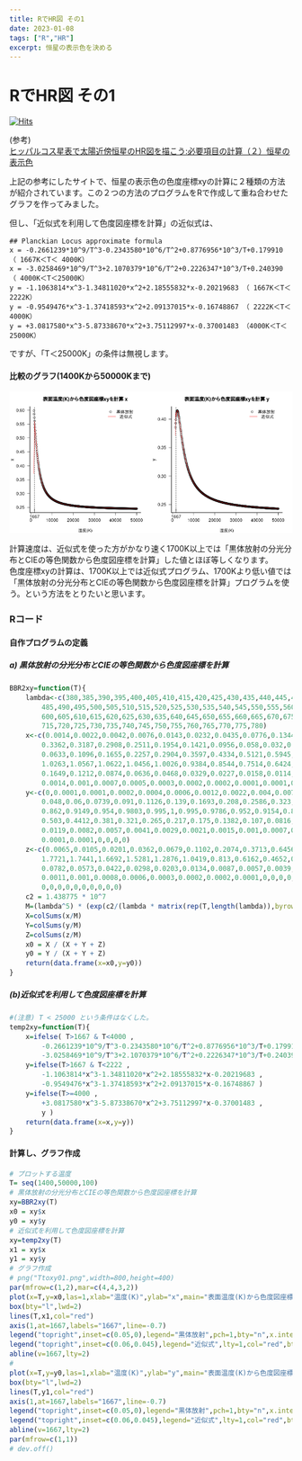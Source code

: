 ```yaml
---
title: RでHR図 その1
date: 2023-01-08
tags: ["R","HR"]
excerpt: 恒星の表示色を決める
---
```


# RでHR図 その1

[![Hits](https://hits.seeyoufarm.com/api/count/incr/badge.svg?url=https%3A%2F%2Fgitpress.io%2F%40statrstart%2FHR01&count_bg=%2379C83D&title_bg=%23555555&icon=&icon_color=%23E7E7E7&title=hits&edge_flat=false)](https://hits.seeyoufarm.com) 

(参考)  
[ヒッパルコス星表で太陽近傍恒星のHR図を描こう:必要項目の計算（２）恒星の表示色](http://uenosato.net/hr_diagram/hrdiagram3.html)  

上記の参考にしたサイトで、恒星の表示色の色度座標xyの計算に２種類の方法が紹介されています。この２つの方法のプログラムをRで作成して重ね合わせたグラフを作ってみました。

但し、「近似式を利用して色度図座標を計算」の近似式は、

```
## Planckian Locus approximate formula
x = -0.2661239*10^9/T^3-0.2343580*10^6/T^2+0.8776956*10^3/T+0.179910 （ 1667K＜T＜ 4000K）
x = -3.0258469*10^9/T^3+2.1070379*10^6/T^2+0.2226347*10^3/T+0.240390 （ 4000K＜T＜25000K）
y = -1.1063814*x^3-1.34811020*x^2+2.18555832*x-0.20219683 （ 1667K＜T＜ 2222K）
y = -0.9549476*x^3-1.37418593*x^2+2.09137015*x-0.16748867 （ 2222K＜T＜ 4000K）
y = +3.0817580*x^3-5.87338670*x^2+3.75112997*x-0.37001483 （4000K＜T＜25000K）
```
ですが、「T＜25000K」の条件は無視します。

#### 比較のグラフ(1400Kから50000Kまで)

![Ttoxy01.png](https://raw.githubusercontent.com/statrstart/statrstart.github.com/master/source/images/Ttoxy01.png)

計算速度は、近似式を使った方がかなり速く1700K以上では「黒体放射の分光分布とCIEの等色関数から色度図座標を計算」した値とほぼ等しくなります。  
色度座標xyの計算は、1700K以上では近似式プログラム、1700Kより低い値では「黒体放射の分光分布とCIEの等色関数から色度図座標を計算」プログラムを使う。という方法をとりたいと思います。

### Rコード

#### 自作プログラムの定義

##### a) 黒体放射の分光分布とCIEの等色関数から色度図座標を計算

```R
BBR2xy=function(T){
	lambda<-c(380,385,390,395,400,405,410,415,420,425,430,435,440,445,450,455,460,465,470,475,480,
		485,490,495,500,505,510,515,520,525,530,535,540,545,550,555,560,565,570,575,580,585,590,595,
		600,605,610,615,620,625,630,635,640,645,650,655,660,665,670,675,680,685,690,695,700,705,710,
		715,720,725,730,735,740,745,750,755,760,765,770,775,780)
	x<-c(0.0014,0.0022,0.0042,0.0076,0.0143,0.0232,0.0435,0.0776,0.1344,0.2148,0.2839,0.3285,0.3483,0.3481,
		0.3362,0.3187,0.2908,0.2511,0.1954,0.1421,0.0956,0.058,0.032,0.0147,0.0049,0.0024,0.0093,0.0291,
		0.0633,0.1096,0.1655,0.2257,0.2904,0.3597,0.4334,0.5121,0.5945,0.6784,0.7621,0.8425,0.9163,0.9786,
		1.0263,1.0567,1.0622,1.0456,1.0026,0.9384,0.8544,0.7514,0.6424,0.5419,0.4479,0.3608,0.2835,0.2187,
		0.1649,0.1212,0.0874,0.0636,0.0468,0.0329,0.0227,0.0158,0.0114,0.0081,0.0058,0.0041,0.0029,0.002,
		0.0014,0.001,0.0007,0.0005,0.0003,0.0002,0.0002,0.0001,0.0001,0.0001,0)
	y<-c(0,0.0001,0.0001,0.0002,0.0004,0.0006,0.0012,0.0022,0.004,0.0073,0.0116,0.0168,0.023,0.0298,0.038,
		0.048,0.06,0.0739,0.091,0.1126,0.139,0.1693,0.208,0.2586,0.323,0.4073,0.503,0.6082,0.71,0.7932,
		0.862,0.9149,0.954,0.9803,0.995,1,0.995,0.9786,0.952,0.9154,0.87,0.8163,0.757,0.6949,0.631,0.5668,
		0.503,0.4412,0.381,0.321,0.265,0.217,0.175,0.1382,0.107,0.0816,0.061,0.0446,0.032,0.0232,0.017,
		0.0119,0.0082,0.0057,0.0041,0.0029,0.0021,0.0015,0.001,0.0007,0.0005,0.0004,0.0002,0.0002,0.0001,
		0.0001,0.0001,0,0,0,0)
	z<-c(0.0065,0.0105,0.0201,0.0362,0.0679,0.1102,0.2074,0.3713,0.6456,1.0391,1.3856,1.623,1.7471,1.7826,
		1.7721,1.7441,1.6692,1.5281,1.2876,1.0419,0.813,0.6162,0.4652,0.3533,0.272,0.2123,0.1582,0.1117,
		0.0782,0.0573,0.0422,0.0298,0.0203,0.0134,0.0087,0.0057,0.0039,0.0027,0.0021,0.0018,0.0017,0.0014,
		0.0011,0.001,0.0008,0.0006,0.0003,0.0002,0.0002,0.0001,0,0,0,0,0,0,0,0,0,0,0,0,0,0,0,0,0,0,0,0,0,
		0,0,0,0,0,0,0,0,0,0)
	c2 = 1.438775 * 10^7
	M=(lambda^5) * (exp(c2/(lambda * matrix(rep(T,length(lambda)),byrow=T,ncol=length(T)) ) ) -1 )
	X=colSums(x/M)
	Y=colSums(y/M)
	Z=colSums(z/M)
	x0 = X / (X + Y + Z)
	y0 = Y / (X + Y + Z)
	return(data.frame(x=x0,y=y0))
}
```

##### (b)近似式を利用して色度図座標を計算

```R
#(注意) T < 25000 という条件はなくした。
temp2xy=function(T){
	x=ifelse( T>1667 & T<4000 ,
		-0.2661239*10^9/T^3-0.2343580*10^6/T^2+0.8776956*10^3/T+0.179910 ,
		-3.0258469*10^9/T^3+2.1070379*10^6/T^2+0.2226347*10^3/T+0.240390 )
	y=ifelse(T>1667 & T<2222 ,
		-1.1063814*x^3-1.34811020*x^2+2.18555832*x-0.20219683 ,
		-0.9549476*x^3-1.37418593*x^2+2.09137015*x-0.16748867 )
	y=ifelse(T>=4000 ,
		+3.0817580*x^3-5.87338670*x^2+3.75112997*x-0.37001483 ,
		y )
	return(data.frame(x=x,y=y))
}
```

#### 計算し、グラフ作成

```R
# プロットする温度
T= seq(1400,50000,100)
# 黒体放射の分光分布とCIEの等色関数から色度図座標を計算
xy=BBR2xy(T)
x0 = xy$x
y0 = xy$y
# 近似式を利用して色度図座標を計算
xy=temp2xy(T)
x1 = xy$x
y1 = xy$y
# グラフ作成
# png("Ttoxy01.png",width=800,height=400)
par(mfrow=c(1,2),mar=c(4,4,3,2))
plot(x=T,y=x0,las=1,xlab="温度(K)",ylab="x",main="表面温度(K)から色度図座標xyを計算 x",bty="n")
box(bty="l",lwd=2)
lines(T,x1,col="red")
axis(1,at=1667,labels="1667",line=-0.7)
legend("topright",inset=c(0.05,0),legend="黒体放射",pch=1,bty="n",x.intersp = 1.5)
legend("topright",inset=c(0.06,0.045),legend="近似式",lty=1,col="red",bty="n")
abline(v=1667,lty=2)
#
plot(x=T,y=y0,las=1,xlab="温度(K)",ylab="y",main="表面温度(K)から色度図座標xyを計算 y",bty="n")
box(bty="l",lwd=2)
lines(T,y1,col="red")
axis(1,at=1667,labels="1667",line=-0.7)
legend("topright",inset=c(0.05,0),legend="黒体放射",pch=1,bty="n",x.intersp = 1.5)
legend("topright",inset=c(0.06,0.045),legend="近似式",lty=1,col="red",bty="n")
abline(v=1667,lty=2)
par(mfrow=c(1,1))
# dev.off()
```

